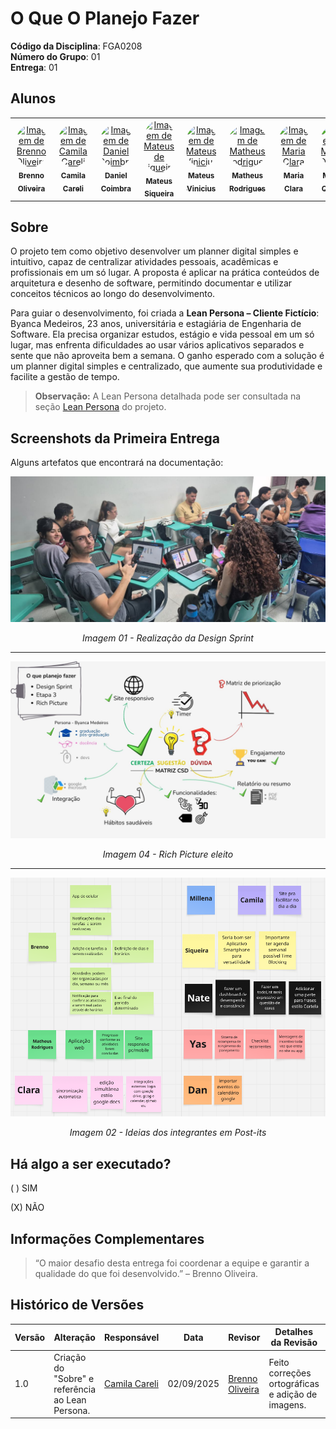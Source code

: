 # O Que O Planejo Fazer

**Código da Disciplina**: FGA0208<br>
**Número do Grupo**: 01<br>
**Entrega**: 01<br>

## Alunos
<center> 
  
<table style="width: 100%;">
  <tr>
    <td align="center">
      <a href="https://github.com/Brenno-Silva01">
        <img style="border-radius: 50%;" src="https://github.com/Brenno-Silva01.png" width="100px;" alt="Imagem de Brenno Oliveira"/><br />
        <sub><b>Brenno Oliveira</b></sub>
      </a>
    </td>
    <td align="center">
      <a href="https://github.com/camilascareli">
        <img style="border-radius: 50%;" src="https://github.com/camilascareli.png" width="100px;" alt="Imagem de Camila Careli"/><br />
        <sub><b>Camila Careli</b></sub>
      </a>
    </td>
    <td align="center">
      <a href="https://github.com/DanielCoimbra">
        <img style="border-radius: 50%;" src="https://github.com/DanielCoimbra.png" width="100px;" alt="Imagem de Daniel Coimbra"/><br />
        <sub><b>Daniel Coimbra</b></sub>
      </a>
    </td>
    <td align="center">
      <a href="https://github.com/siqueira-prog">
        <img style="border-radius: 50%;" src="https://github.com/siqueira-prog.png" width="100px;" alt="Imagem de Mateus de Siqueira"/><br />
        <sub><b>Mateus Siqueira</b></sub>
      </a>
    </td>
    <td align="center">
      <a href="https://github.com/matix0">
        <img style="border-radius: 50%;" src="https://github.com/matix0.png" width="100px;" alt="Imagem de Mateus Vinicius"/><br />
        <sub><b>Mateus Vinicius</b></sub>
      </a>
    </td>
    <td align="center">
      <a href="https://github.com/mrodrigues14">
        <img style="border-radius: 50%;" src="https://github.com/mrodrigues14.png" width="100px;" alt="Imagem de Matheus Rodrigues"/><br />
        <sub><b>Matheus Rodrigues</b></sub>
      </a>
    </td>
    <td align="center">
      <a href="https://github.com/alvezclari">
        <img style="border-radius: 50%;" src="https://github.com/alvezclari.png" width="100px;" alt="Imagem de Maria Clara"/><br />
        <sub><b>Maria Clara</b></sub>
      </a>
    </td>
    <td align="center">
      <a href="https://github.com/MillenaQueiroz">
        <img style="border-radius: 50%;" src="https://github.com/MillenaQueiroz.png" width="100px;" alt="Imagem de Millena Queiroz"/><br />
        <sub><b>Millena Queiroz</b></sub>
      </a>
    </td>
    <td align="center">
      <a href="https://github.com/nateejpg">
        <img style="border-radius: 50%;" src="https://github.com/nateejpg.png" width="100px;" alt="Imagem de Nathan Abreu"/><br />
        <sub><b>Nathan Abreu</b></sub>
      </a>
    </td>
    <td align="center">
      <a href="https://github.com/yaskisoba">
        <img style="border-radius: 50%;" src="https://github.com/yaskisoba.png" width="100px;" alt="Imagem de Yasmin Oliveira"/><br />
        <sub><b>Yasmin Oliveira</b></sub>
      </a>
    </td>
  </tr>
</table>


</center>

## Sobre 
O projeto tem como objetivo desenvolver um planner digital simples e intuitivo, capaz de centralizar atividades pessoais, acadêmicas e profissionais em um só lugar. A proposta é aplicar na prática conteúdos de arquitetura e desenho de software, permitindo documentar e utilizar conceitos técnicos ao longo do desenvolvimento.

Para guiar o desenvolvimento, foi criada a **Lean Persona – Cliente Fictício**: Byanca Medeiros, 23 anos, universitária e estagiária de Engenharia de Software. Ela precisa organizar estudos, estágio e vida pessoal em um só lugar, mas enfrenta dificuldades ao usar vários aplicativos separados e sente que não aproveita bem a semana. O ganho esperado com a solução é um planner digital simples e centralizado, que aumente sua produtividade e facilite a gestão de tempo.

> **Observação:** A Lean Persona detalhada pode ser consultada na seção [Lean Persona](#lean-persona) do projeto.

## Screenshots da Primeira Entrega

Alguns artefatos que encontrará na documentação:

<div align="center">
    <img src="Assets/img/design-sprint-sala1.jpeg" alt="Grupo reunido na design sprint">
    <p align="center"><em>Imagem 01 - Realização da Design Sprint</em></p>
</div>

---

<div align="center">
    <img src="Assets/img/RichPicture-Etapa3-DesignSprint.jpg" alt="Post-its Gerais">
    <p align="center"><em>Imagem 04 - Rich Picture eleito</em></p>
</div>

--- 

<div align="center">
    <img src="Assets/img/Post-its_Gerais.PNG" alt="Post-its Gerais">
    <p align="center"><em>Imagem 02 - Ideias dos integrantes em Post-its</em></p>
</div>

## Há algo a ser executado?

( ) SIM

(X) NÃO

## Informações Complementares 
> “O maior desafio desta entrega foi coordenar a equipe e garantir a qualidade do que foi desenvolvido.” – Brenno Oliveira.

## Histórico de Versões
| Versão | Alteração | Responsável | Data | Revisor |  Detalhes da Revisão | Data da Revisão |
|--------|-----------|-------------|------|---------|----------------------|-----------------|
| 1.0 | Criação do "Sobre" e referência ao Lean Persona. | [Camila Careli](https://github.com/camilascareli) | 02/09/2025 | [Brenno Oliveira](https://github.com/Brenno-Silva01) | Feito correções ortográficas e adição de imagens.  | 04/09/2025 |